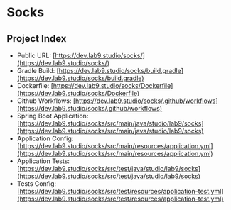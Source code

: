 # Socks

## Project Index

- Public URL: [https://dev.lab9.studio/socks/](https://dev.lab9.studio/socks/)
- Gradle Build: [https://dev.lab9.studio/socks/build.gradle](https://dev.lab9.studio/socks/build.gradle)
- Dockerfile: [https://dev.lab9.studio/socks/Dockerfile](https://dev.lab9.studio/socks/Dockerfile)
- Github Workflows: [https://dev.lab9.studio/socks/.github/workflows](https://dev.lab9.studio/socks/.github/workflows)
- Spring Boot Application: [https://dev.lab9.studio/socks/src/main/java/studio/lab9/socks](https://dev.lab9.studio/socks/src/main/java/studio/lab9/socks)
- Application Config: [https://dev.lab9.studio/socks/src/main/resources/application.yml](https://dev.lab9.studio/socks/src/main/resources/application.yml)
- Application Tests: [https://dev.lab9.studio/socks/src/test/java/studio/lab9/socks](https://dev.lab9.studio/socks/src/test/java/studio/lab9/socks)
- Tests Config: [https://dev.lab9.studio/socks/src/test/resources/application-test.yml](https://dev.lab9.studio/socks/src/test/resources/application-test.yml)

